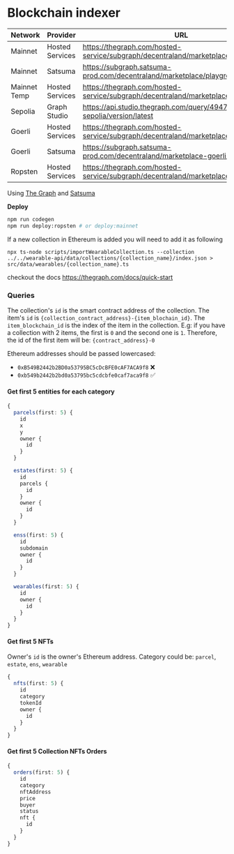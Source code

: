 # Blockchain indexer

|Network|Provider|URL|Current|Previous|
|-|-|-|-|-|
|Mainnet|Hosted Services|https://thegraph.com/hosted-service/subgraph/decentraland/marketplace|QmPdVPhDvK3bs8cmUeFeMAYRYky6yqYE9jYwpcMdi4QCdB|Qmf8fcWxGiKcxffcWRfhbAb36HEvXFNXsoRunuf4sPR1Bp|
|Mainnet|Satsuma|https://subgraph.satsuma-prod.com/decentraland/marketplace/playground|QmPdVPhDvK3bs8cmUeFeMAYRYky6yqYE9jYwpcMdi4QCdB|Qmf8fcWxGiKcxffcWRfhbAb36HEvXFNXsoRunuf4sPR1Bp|
|Mainnet Temp|Hosted Services|https://thegraph.com/hosted-service/subgraph/decentraland/marketplace-temp|QmPT9v6EsqqCA8BzrYtArJL54mVgfH81FzFTX2gLv9XcSp|QmR9z6HJpRP9tSPLNPWkQ67JbDP4wzM4hBVkWmbgdKBCuo|
|Sepolia|Graph Studio|https://api.studio.thegraph.com/query/49472/marketplace-sepolia/version/latest|QmTu8KKidkfRaCCvEHdBnWhRfLRLwPmhHpfRFxTk2wPAzN|-|
|Goerli|Hosted Services|https://thegraph.com/hosted-service/subgraph/decentraland/marketplace-goerli|QmS2GCuAkzH2kNDYe2pA9HkRTPLpC5DpbXRqhQW93exZEM|QmRDXpMaGDL2Sq9Jfw7VfPz6aTfJNorEcY5LfhyQGgHeRY|
|Goerli|Satsuma|https://subgraph.satsuma-prod.com/decentraland/marketplace-goerli/playground|QmS2GCuAkzH2kNDYe2pA9HkRTPLpC5DpbXRqhQW93exZEM|-|
|Ropsten|Hosted Services|https://thegraph.com/hosted-service/subgraph/decentraland/marketplace-ropsten|QmZTADndoP4XRoWGVoQuaz8WTATx3UDXMn5SdE3GfkErkW|QmfHCGhLTZV8v2duxDkKtPZKMEdJM7X8YGRj2UvqmrAUBB|

Using [The Graph](https://thegraph.com) and [Satsuma](https://www.satsuma.xyz/)

**Deploy**

```bash
npm run codegen
npm run deploy:ropsten # or deploy:mainnet
```

If a new collection in Ethereum is added you will need to add it as following

```
npx ts-node scripts/importWearableCollection.ts --collection ../../wearable-api/data/collections/{collection_name}/index.json > src/data/wearables/{collection_name}.ts
```

checkout the docs https://thegraph.com/docs/quick-start

### Queries

The collection's `id` is the smart contract address of the collection.
The item's `id` is `{collection_contract_address}-{item_blochain_id}`. The `item_blockchain_id` is the index of the item in the collection. E.g: if you have a collection with 2 items, the first is `0` and the second one is `1`. Therefore, the id of the first item will be: `{contract_address}-0`

Ethereum addresses should be passed lowercased:

- `0xB549B2442b2BD0a53795BC5cDcBFE0cAF7ACA9f8` ❌
- `0xb549b2442b2bd0a53795bc5cdcbfe0caf7aca9f8` ✅

#### Get first 5 entities for each category

```typescript
{
  parcels(first: 5) {
    id
    x
    y
    owner {
      id
    }
  }

  estates(first: 5) {
    id
    parcels {
      id
    }
    owner {
      id
    }
  }

  enss(first: 5) {
    id
    subdomain
    owner {
      id
    }
  }

  wearables(first: 5) {
    id
    owner {
      id
    }
  }
}
```

#### Get first 5 NFTs

Owner's `id` is the owner's Ethereum address.
Category could be: `parcel`, `estate`, `ens`, `wearable`

```typescript
{
  nfts(first: 5) {
    id
    category
    tokenId
    owner {
      id
    }
  }
}
```

#### Get first 5 Collection NFTs Orders

```typescript
{
  orders(first: 5) {
    id
    category
    nftAddress
    price
    buyer
    status
    nft {
      id
    }
  }
}
```
